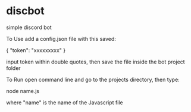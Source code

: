 # discbot
simple discord bot

To Use
add a config.json file with this saved:

{
  "token": "xxxxxxxxx"
}

input token within double quotes, then save the file inside the bot project folder

To Run
open command line and go to the projects directory, then type:

node name.js

where "name" is the name of the Javascript file
